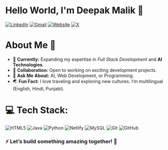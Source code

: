 # Hello World, I'm Deepak Malik 👋 
[![LinkedIn](https://img.shields.io/badge/-LinkedIn-blue?style=flat&logo=LinkedIn&logoColor=white)](https://www.linkedin.com/in/deepak-malik-64a5211b4/) [![Gmail](https://img.shields.io/badge/-Gmail-c14438?style=flat&logo=Gmail&logoColor=white)](mailto:deepak164malik@icloud.com)   [![Website](https://img.shields.io/badge/-Website-green?style=flat&logo=Vercel&logoColor=white)](https://deepakmalik.vercel.app/) [![X](https://img.shields.io/badge/-X-black?style=flat&logo=Twitter&logoColor=white)](https://x.com/malikdeepak09)  


# About Me 🌟  

- 🔭 **Currently:** Expanding my expertise in _Full Stack Development_ and **AI Technologies**.  
- 👯 **Collaboration:** Open to working on exciting development projects.  
- 💬 **Ask Me About:** AI, Web Development, or Programming.  
- 🌏 **Fun Fact:** I love traveling and exploring new cultures. I’m multilingual (English, Hindi, Punjabi).  


# 💻 Tech Stack:

![HTML5](https://img.shields.io/badge/html5-%23E34F26.svg?style=flat-square&logo=html5&logoColor=white) ![Java](https://img.shields.io/badge/java-%23ED8B00.svg?style=flat-square&logo=openjdk&logoColor=white) ![Python](https://img.shields.io/badge/python-3670A0?style=flat-square&logo=python&logoColor=ffdd54) ![Netlify](https://img.shields.io/badge/netlify-%23000000.svg?style=flat-square&logo=netlify&logoColor=#00C7B7) ![MySQL](https://img.shields.io/badge/mysql-4479A1.svg?style=flat-square&logo=mysql&logoColor=white) ![Git](https://img.shields.io/badge/git-%23F05033.svg?style=flat-square&logo=git&logoColor=white) ![GitHub](https://img.shields.io/badge/github-%23121011.svg?style=flat-square&logo=github&logoColor=white)



### ⚡ Let’s build something amazing together! 🚀  
